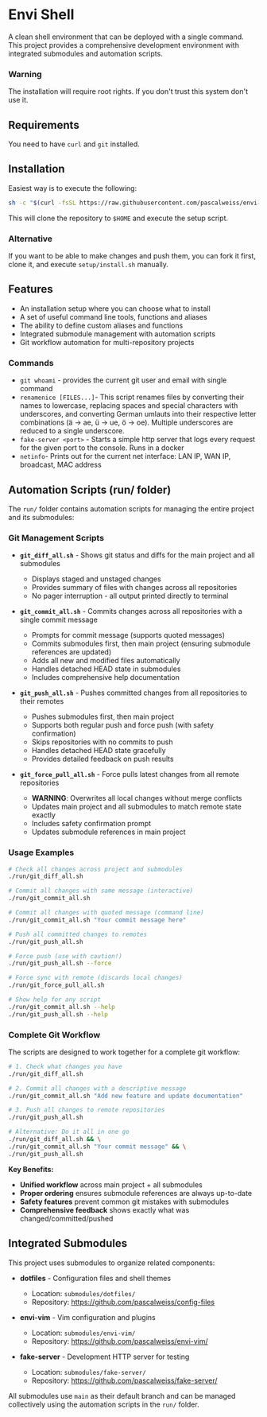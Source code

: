 # Envi Shell
A clean shell environment that can be deployed with a single command. This project provides a comprehensive development environment with integrated submodules and automation scripts.

### Warning
The installation will require root rights. If you don't trust this system don't use it. 

## Requirements
You need to have `curl` and `git` installed.

## Installation
Easiest way is to execute the following: 
```bash
sh -c "$(curl -fsSL https://raw.githubusercontent.com/pascalweiss/envi-shell/main/setup/install.sh)"
``` 
This will clone the repository to `$HOME` and execute the setup script. 

### Alternative
If you want to be able to make changes and push them, you can fork it first, clone it, and execute `setup/install.sh` manually.

## Features
- An installation setup where you can choose what to install
- A set of useful command line tools, functions and aliases
- The ability to define custom aliases and functions
- Integrated submodule management with automation scripts
- Git workflow automation for multi-repository projects

### Commands
- `git whoami` - provides the current git user and email with single command
- `renamenice [FILES...]`- This script renames files by converting their names to lowercase, replacing spaces and special characters with underscores,
  and converting German umlauts into their respective letter combinations (ä -> ae, ü -> ue, ö -> oe).
  Multiple underscores are reduced to a single underscore.
- `fake-server <port>` - Starts a simple http server that logs every request for the given port to the console. Runs in a docker
- `netinfo`- Prints out for the current net interface: LAN IP, WAN IP, broadcast, MAC address  

## Automation Scripts (run/ folder)
The `run/` folder contains automation scripts for managing the entire project and its submodules:

### Git Management Scripts
- **`git_diff_all.sh`** - Shows git status and diffs for the main project and all submodules
  - Displays staged and unstaged changes
  - Provides summary of files with changes across all repositories
  - No pager interruption - all output printed directly to terminal

- **`git_commit_all.sh`** - Commits changes across all repositories with a single commit message
  - Prompts for commit message (supports quoted messages)
  - Commits submodules first, then main project (ensuring submodule references are updated)
  - Adds all new and modified files automatically
  - Handles detached HEAD state in submodules
  - Includes comprehensive help documentation

- **`git_push_all.sh`** - Pushes committed changes from all repositories to their remotes
  - Pushes submodules first, then main project
  - Supports both regular push and force push (with safety confirmation)
  - Skips repositories with no commits to push
  - Handles detached HEAD state gracefully
  - Provides detailed feedback on push results

- **`git_force_pull_all.sh`** - Force pulls latest changes from all remote repositories
  - **WARNING**: Overwrites all local changes without merge conflicts
  - Updates main project and all submodules to match remote state exactly
  - Includes safety confirmation prompt
  - Updates submodule references in main project

### Usage Examples
```bash
# Check all changes across project and submodules
./run/git_diff_all.sh

# Commit all changes with same message (interactive)
./run/git_commit_all.sh

# Commit all changes with quoted message (command line)
./run/git_commit_all.sh "Your commit message here"

# Push all committed changes to remotes
./run/git_push_all.sh

# Force push (use with caution!)
./run/git_push_all.sh --force

# Force sync with remote (discards local changes)
./run/git_force_pull_all.sh

# Show help for any script
./run/git_commit_all.sh --help
./run/git_push_all.sh --help
```

### Complete Git Workflow
The scripts are designed to work together for a complete git workflow:

```bash
# 1. Check what changes you have
./run/git_diff_all.sh

# 2. Commit all changes with a descriptive message
./run/git_commit_all.sh "Add new feature and update documentation"

# 3. Push all changes to remote repositories
./run/git_push_all.sh

# Alternative: Do it all in one go
./run/git_diff_all.sh && \
./run/git_commit_all.sh "Your commit message" && \
./run/git_push_all.sh
```

**Key Benefits:**
- **Unified workflow** across main project + all submodules
- **Proper ordering** ensures submodule references are always up-to-date
- **Safety features** prevent common git mistakes with submodules
- **Comprehensive feedback** shows exactly what was changed/committed/pushed  


## Integrated Submodules
This project uses submodules to organize related components:

- **dotfiles** - Configuration files and shell themes
  - Location: `submodules/dotfiles/`
  - Repository: https://github.com/pascalweiss/config-files

- **envi-vim** - Vim configuration and plugins
  - Location: `submodules/envi-vim/`
  - Repository: https://github.com/pascalweiss/envi-vim/

- **fake-server** - Development HTTP server for testing
  - Location: `submodules/fake-server/`
  - Repository: https://github.com/pascalweiss/fake-server/

All submodules use `main` as their default branch and can be managed collectively using the automation scripts in the `run/` folder.